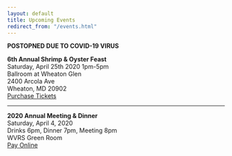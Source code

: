 ```yaml
---
layout: default
title: Upcoming Events
redirect_from: "/events.html"
---
```


<p><strong>POSTOPNED DUE TO COVID-19 VIRUS</strong>
<p><strong>6th Annual Shrimp & Oyster Feast</strong>
<br />Saturday, April 25th 2020 1pm-5pm
<br />Ballroom at Wheaton Glen
<br />2400 Arcola Ave
<br />Wheaton, MD 20902
<br /><a href="{{ '/events/2020-shrimp-and-oyster' | relative_url }}">Purchase Tickets</a></p>

<hr> 

<p><strong>2020 Annual Meeting & Dinner</strong>
<br />Saturday, April 4, 2020
<br />Drinks 6pm, Dinner 7pm, Meeting 8pm
<br />WVRS Green Room
<br /><a href="https://www.paypal.com/cgi-bin/webscr?cmd=_s-xclick&hosted_button_id=UWLKLFKL57PBQ">Pay Online</a></p>
